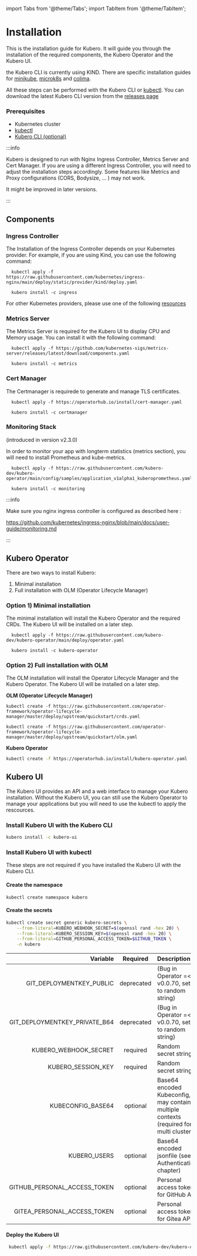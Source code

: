 import Tabs from '@theme/Tabs';
import TabItem from '@theme/TabItem';

# Installation
This is the installation guide for Kubero. It will guide you through the installation of the required components, the Kubero Operator and the Kubero UI.

the Kubero CLI is currently using KIND. There are specific installation guides for [minikube](./installation-minikube.md), [microk8s](./installation-microk8s.md) and [colima](./installation-colima.md).


All these steps can be performed with the Kubero CLI or [kubectl](https://kubernetes.io/docs/tasks/tools/#kubectl). You can download the latest Kubero CLI version from the [releases page](https://github.com/kubero-dev/kubero-cli/releases/latest)


### Prerequisites
- Kubernetes cluster
- [kubectl](https://kubernetes.io/docs/tasks/tools/#kubectl)
- [Kubero CLI (optional)](https://github.com/kubero-dev/kubero-cli/releases/latest)

:::info

Kubero is designed to run with Nginx Ingress Controller, Metrics Server and Cert Manager. If you are using a different Ingress Controller, you will need to adjust the installation steps accordingly. Some features like Metrics and Proxy configurations (CORS, Bodysize, ... ) may not work.

It might be improved in later versions.

:::

## Components

### Ingress Controller
The Installation of the Ingress Controller depends on your Kubernetes provider. For example, if you are using Kind, you can use the following command:

<Tabs groupId="install-strategy">
  <TabItem value="kubectl" label="kubectl">

      kubectl apply -f https://raw.githubusercontent.com/kubernetes/ingress-nginx/main/deploy/static/provider/kind/deploy.yaml
  </TabItem>
  <TabItem value="cli" label="Kubero CLI">

      kubero install -c ingress
  </TabItem>
</Tabs>

For other Kubernetes providers, please use one of the following [resources](https://github.com/kubernetes/ingress-nginx/tree/main/deploy/static/provider)

### Metrics Server
The Metrics Server is required for the Kubero UI to display CPU and Memory usage. You can install it with the following command:

<Tabs groupId="install-strategy">
  <TabItem value="kubectl" label="kubectl">

      kubectl apply -f https://github.com/kubernetes-sigs/metrics-server/releases/latest/download/components.yaml
  </TabItem>
  <TabItem value="cli" label="Kubero CLI">

      kubero install -c metrics
  </TabItem>
</Tabs>

### Cert Manager
The Certmanager is requirede to generate and manage TLS certificates.
<Tabs groupId="install-strategy">
  <TabItem value="kubectl" label="kubectl">

      kubectl apply -f https://operatorhub.io/install/cert-manager.yaml
  </TabItem>
  <TabItem value="cli" label="Kubero CLI">

      kubero install -c certmanager
  </TabItem>
</Tabs>

### Monitoring Stack
(introduced in version v2.3.0)

In order to monitor your app with longterm statistics (metrics section), you will need to install Prometheus and kube-metrics. 
<Tabs groupId="install-strategy">
  <TabItem value="kubectl" label="kubectl">

      kubectl apply -f https://raw.githubusercontent.com/kubero-dev/kubero-operator/main/config/samples/application_v1alpha1_kuberoprometheus.yaml
  </TabItem>
  <TabItem value="cli" label="Kubero CLI">

      kubero install -c monitoring
  </TabItem>
</Tabs>


:::info

Make sure you nginx ingress controller is configured as described here : 

https://github.com/kubernetes/ingress-nginx/blob/main/docs/user-guide/monitoring.md

::: 


## Kubero Operator

There are two ways to install Kubero:
1) Minimal installation
2) Full installation with OLM (Operator Lifecycle Manager)

### Option 1) Minimal installation

The minimal installation will install the Kubero Operator and the required CRDs. The Kubero UI will be installed on a later step.
<Tabs groupId="install-strategy">
  <TabItem value="kubectl" label="kubectl">

      kubectl apply -f https://raw.githubusercontent.com/kubero-dev/kubero-operator/main/deploy/operator.yaml
  </TabItem>
  <TabItem value="cli" label="Kubero CLI">

      kubero install -c kubero-operator
  </TabItem>
</Tabs>

### Option 2) Full installation with OLM
The OLM installation will install the Operator Lifecycle Manager and the Kubero Operator. The Kubero UI will be installed on a later step.

**OLM (Operator Lifecycle Manager)**
```
kubectl create -f https://raw.githubusercontent.com/operator-framework/operator-lifecycle-manager/master/deploy/upstream/quickstart/crds.yaml

kubectl create -f https://raw.githubusercontent.com/operator-framework/operator-lifecycle-manager/master/deploy/upstream/quickstart/olm.yaml
```

**Kubero Operator**
```bash
kubectl create -f https://operatorhub.io/install/kubero-operator.yaml
```


## Kubero UI
The Kubero UI provides an API and a web interface to manage your Kubero installation. Without the Kubero UI, you can still use the Kubero Operator to manage your applications but you will need to use the kubectl to apply the rescources.

### Install Kubero UI with the Kubero CLI
```bash
kubero install -c kubero-ui
```


### Install Kubero UI with kubectl
These steps are not required if you have installed the Kubero UI with the Kubero CLI.

#### Create the namespace
```
kubectl create namespace kubero
```

#### Create the secrets
```bash
kubectl create secret generic kubero-secrets \
    --from-literal=KUBERO_WEBHOOK_SECRET=$(openssl rand -hex 20) \
    --from-literal=KUBERO_SESSION_KEY=$(openssl rand -hex 20) \
    --from-literal=GITHUB_PERSONAL_ACCESS_TOKEN=$GITHUB_TOKEN \
    -n kubero
```
| Variable | Required | Description |
|-------:|:-------:|:-----------|
| GIT_DEPLOYMENTKEY_PUBLIC | deprecated | (Bug in Operator =< v0.0.70, set to random string) |
| GIT_DEPLOYMENTKEY_PRIVATE_B64 | deprecated | (Bug in Operator =< v0.0.70, set to random string)  |
| KUBERO_WEBHOOK_SECRET | required | Random secret string |
| KUBERO_SESSION_KEY | required | Random secret string |
| KUBECONFIG_BASE64 | optional | Base64 encoded Kubeconfig, may contain multiple contexts (required for multi cluster)|
| KUBERO_USERS | optional | Base64 encoded jsonfile (see Authentication chapter) |
| GITHUB_PERSONAL_ACCESS_TOKEN | optional | Personal access token for GitHub API |
| GITEA_PERSONAL_ACCESS_TOKEN | optional | Personal access token for Gitea API |

#### Deploy the Kubero UI

```bash
 kubectl apply -f https://raw.githubusercontent.com/kubero-dev/kubero-operator/main/config/samples/application_v1alpha1_kubero.yaml -n kubero
```

